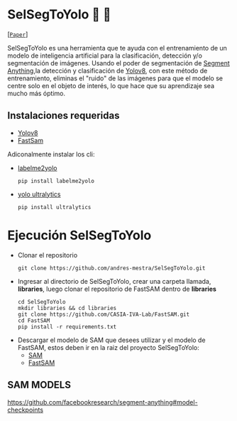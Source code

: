 # SelSegToYolo 🧰 🦾

[[`Paper`](https://ai.facebook.com/research/publications/segment-anything/)]

SelSegToYolo es una herramienta que te ayuda con el entrenamiento de un modelo de inteligencia artificial para la clasificación, detección y/o segmentación de imágenes. Usando el poder de segmentación de [Segment Anything](https://segment-anything.com/),la detección y clasificación de [Yolov8](https://yolov8.com/), con este método de entrenamiento, eliminas el "ruido" de las imágenes para que el modelo se centre solo en el objeto de interés, lo que hace que su aprendizaje sea mucho más óptimo.

## Instalaciones requeridas
  - [Yolov8](https://github.com/ultralytics/ultralytics)
  - [FastSam](https://github.com/CASIA-IVA-Lab/FastSAM)

  Adiconalmente instalar los cli:
  - [labelme2yolo](https://pypi.org/project/labelme2yolo/)
    ```shell
    pip install labelme2yolo
    ```
  - [yolo ultralytics](https://github.com/ultralytics/ultralytics)
    ```shell
    pip install ultralytics
    ```
# Ejecución SelSegToYolo
  - Clonar el repositorio
    ```shell
    git clone https://github.com/andres-mestra/SelSegToYolo.git
    ```
  - Ingresar al directorio de SelSegToYolo, crear una carpeta llamada, **libraries**,  luego clonar el repositorio de FastSAM dentro de **libraries**
    ```shell
    cd SelSegToYolo
    mkdir libraries && cd libraries
    git clone https://github.com/CASIA-IVA-Lab/FastSAM.git
    cd FastSAM
    pip install -r requirements.txt
    ```
  - Descargar el modelo de SAM que desees utilizar y el modelo de FastSAM, estos deben ir en la raiz  del proyecto SelSegToYolo:
    * [SAM](https://github.com/facebookresearch/segment-anything#model-checkpoints)
    * [FastSAM](https://github.com/CASIA-IVA-Lab/FastSAM#model-checkpoints)
    
## SAM MODELS
https://github.com/facebookresearch/segment-anything#model-checkpoints
